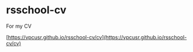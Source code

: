 # rsschool-cv
For my CV

[https://vpcusr.github.io/rsschool-cv/cv](https://vpcusr.github.io/rsschool-cv/cv)
